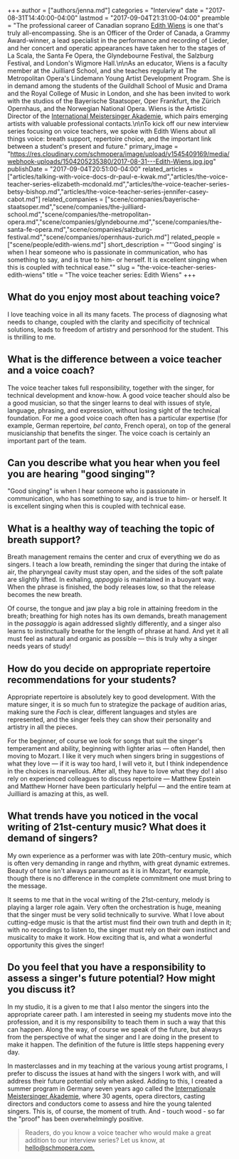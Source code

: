 +++
author = ["authors/jenna.md"]
categories = "Interview"
date = "2017-08-31T14:40:00-04:00"
lastmod = "2017-09-04T21:31:00-04:00"
preamble = "The professional career of Canadian soprano [Edith Wiens](/scene/people/edith-wiens/) is one that's truly all-encompassing. She is an Officer of the Order of Canada, a Grammy Award-winner, a lead specialist in the performance and recording of Lieder, and her concert and operatic appearances have taken her to the stages of La Scala, the Santa Fe Opera, the Glyndebourne Festival, the Salzburg Festival, and London's Wigmore Hall.\n\nAs an educator, Wiens is a faculty member at the Juilliard School, and she teaches regularly at The Metropolitan Opera's Lindemann Young Artist Development Program. She is in demand among the students of the Guildhall School of Music and Drama and the Royal College of Music in London, and she has been invited to work with the studios of the Bayerische Staatsoper, Oper Frankfurt, the Zürich Opernhaus, and the Norwegian National Opera. Wiens is the Artistic Director of the [International Meistersinger Akademie](https://meistersingerakademie.com/), which pairs emerging artists with valuable professional contacts.\n\nTo kick off our new interview series focusing on voice teachers, we spoke with Edith Wiens about all things voice: breath support, repertoire choice, and the important link between a student's present and future."
primary_image = "https://res.cloudinary.com/schmopera/image/upload/v1545409169/media/webhook-uploads/1504205235380/2017-08-31---Edith-Wiens.jpg.jpg"
publishDate = "2017-09-04T20:51:00-04:00"
related_articles = ["articles/talking-with-voice-docs-dr-paul-e-kwak.md","articles/the-voice-teacher-series-elizabeth-mcdonald.md","articles/the-voice-teacher-series-betsy-bishop.md","articles/the-voice-teacher-series-jennifer-casey-cabot.md"]
related_companies = ["scene/companies/bayerische-staatsoper.md","scene/companies/the-juilliard-school.md","scene/companies/the-metropolitan-opera.md","scene/companies/glyndebourne.md","scene/companies/the-santa-fe-opera.md","scene/companies/salzburg-festival.md","scene/companies/opernhaus-zurich.md"]
related_people = ["scene/people/edith-wiens.md"]
short_description = "&quot;&#039;Good singing&#039; is when I hear someone who is passionate in communication, who has something to say, and is true to him- or herself.  It is excellent singing when this is coupled with technical ease.&quot;"
slug = "the-voice-teacher-series-edith-wiens"
title = "The voice teacher series: Edith Wiens"
+++

## What do you enjoy most about teaching voice?

I love teaching voice in all its many facets. The process of diagnosing what needs to change, coupled with the clarity and specificity of technical solutions, leads to freedom of artistry and personhood for the student. This is thrilling to me.  

## What is the difference between a voice teacher and a voice coach?

The voice teacher takes full responsibility, together with the singer, for technical development and know-how.  A good voice teacher should also be a good musician, so that the singer learns to deal with issues of style, language, phrasing, and expression, without losing sight of the technical foundation.  For me a good voice coach often has a particular expertise (for example, German repertoire, *bel canto*, French opera), on top of the general musicianship that benefits the singer.  The voice coach is certainly an important part of the team.
  
## Can you describe what you hear when you feel you are hearing "good singing"?

"Good singing" is when I hear someone who is passionate in communication, who has something to say, and is true to him- or herself.  It is excellent singing when this is coupled with technical ease.  

## What is a healthy way of teaching the topic of breath support?

Breath management remains the center and crux of everything we do as singers. I teach a low breath, reminding the singer that during the intake of air, the pharyngeal cavity must stay open, and the sides of the soft palate are slightly lifted.  In exhaling, *appoggio* is maintained in a buoyant way. When the phrase is finished, the body releases low, so that the release becomes the new breath.  

Of course, the tongue and jaw play a big role in attaining freedom in the breath; breathing for high notes has its own demands, breath management in the *passaggio* is again addressed slightly differently, and a singer also learns to instinctually breathe for the length of phrase at hand. And yet it all must feel as natural and organic as possible — this is truly why a singer needs years of  study!

## How do you decide on appropriate repertoire recommendations for your students?

Appropriate repertoire is absolutely key to good development.  With the mature singer, it is so much fun to strategize the package of audition arias, making sure the *Fach* is clear, different languages and styles are represented, and the singer feels they can show their personality and artistry in all the pieces. 

For the beginner, of course we look for songs that suit the singer's temperament and ability, beginning with lighter arias — often Handel, then moving to Mozart. I like it very much when singers bring in suggestions of what they love — if it is way too hard, I will veto it, but I think independence in the choices is marvellous.  After all, they have to love what they do! I also rely on experienced colleagues to discuss repertoire — Matthew Epstein and Matthew Horner have been particularly helpful — and the entire team at Juilliard is amazing at this, as well.

## What trends have you noticed in the vocal writing of 21st-century music? What does it demand of singers?

My own experience as a performer was with late 20th-century music, which is often very demanding in range and rhythm, with great dynamic extremes.  Beauty of tone isn't always paramount as it is in Mozart, for example, though there is no difference in the complete commitment one must bring to the message.  

It seems to me that in the vocal writing of the 21st-century, melody is playing a larger role again.  Very often the orchestration is huge, meaning that the singer must be very solid technically to survive.  What I love about cutting-edge music is that the artist must find their own truth and depth in it; with no recordings to listen to, the singer must rely on their own instinct and musicality to make it work.  How exciting that is, and what a wonderful opportunity this gives the singer!   

## Do you feel that you have a responsibility to assess a singer's future potential? How might you discuss it?

In my studio, it is a given to me that I also mentor the singers into the appropriate career path.  I am interested in seeing my students move into the profession, and it is my responsibility to teach them in such a way that this can happen.  Along the way, of course we speak of the future, but always from the perspective of what the singer and I are doing in the present to make it happen.  The definition of the future is little steps happening every day.  

In masterclasses and in my teaching at the various young artist programs, I prefer to discuss the issues at hand with the singers I work with, and will address their future potential only when asked.  Adding to this, I created a summer program in Germany seven years ago called the [Internationale Meistersinger Akademie](https://meistersingerakademie.com/), where 30 agents, opera directors, casting directors and conductors come to assess and hire the young talented singers.  This is, of course, the moment of truth.  And - touch wood - so far the "proof" has been overwhelmingly positive.

>Readers, do you know a voice teacher who would make a great addition to our interview series? Let us know, at [hello@schmopera.com.](mailto:hello@schmopera.com)
